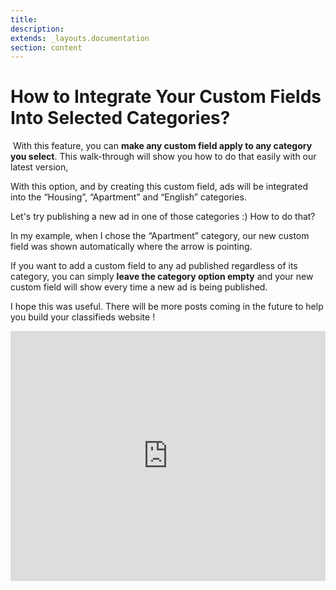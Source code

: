 ```yaml
---
title:
description:
extends: _layouts.documentation
section: content
---
```


# How to Integrate Your Custom Fields Into Selected Categories?

 With this feature, you can **make any custom field apply to any category you select**. This walk-through will show you how to do that easily with our latest version,

With this option, and by creating this custom field, ads will be integrated into the “Housing”, “Apartment” and “English” categories.

Let's try publishing a new ad in one of those categories :) How to do that?

In my example, when I chose the “Apartment” category, our new custom field was shown automatically where the arrow is pointing.

If you want to add a custom field to any ad published regardless of its category, you can simply **leave the category option empty** and your new custom field will show every time a new ad is being published.

I hope this was useful. There will be more posts coming in the future to help you build your classifieds website !


<iframe width="100%" height="400px" src="https://www.youtube.com/embed/uuJ5VG7XXLc" title="Yclas video" frameborder="0" allow="accelerometer; autoplay; clipboard-write; encrypted-media; gyroscope; picture-in-picture" allowfullscreen></iframe>
 
